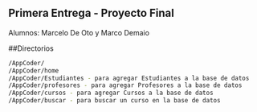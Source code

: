## Primera Entrega - Proyecto Final

Alumnos:  Marcelo De Oto y Marco Demaio


##Directorios
```bash
/AppCoder/
/AppCoder/home
/AppCoder/Estudiantes - para agregar Estudiantes a la base de datos
/AppCoder/profesores - para agregar Profesores a la base de datos
/AppCoder/cursos - para agregar Cursos a la base de datos
/AppCoder/buscar - para buscar un curso en la base de datos
```
